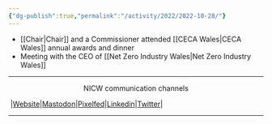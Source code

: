 ```yaml
---
{"dg-publish":true,"permalink":"/activity/2022/2022-10-28/"}
---
```


- [[Chair\|Chair]] and a Commissioner attended [[CECA Wales\|CECA Wales]] annual awards and dinner
- Meeting with the CEO of [[Net Zero Industry Wales\|Net Zero Industry Wales]]


***
<p style="text-align: center;">NICW communication channels</p>

󠁧 |[Website](https://nationalinfrastructurecommission.wales)|[Mastodon](https://toot.wales/@NICW)|[Pixelfed](https://pix.toot.wales/NICW)|[Linkedin](https://www.linkedin.com/company/26268509/)|[Twitter](https://twitter.com/InfraCommCymru)|
***
